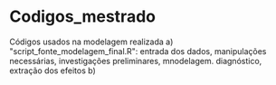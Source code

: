 # Codigos_mestrado
Códigos usados na modelagem realizada 
a) "script_fonte_modelagem_final.R": entrada dos dados, manipulações necessárias, investigações preliminares, mnodelagem. diagnóstico, extração dos efeitos 
b) 

